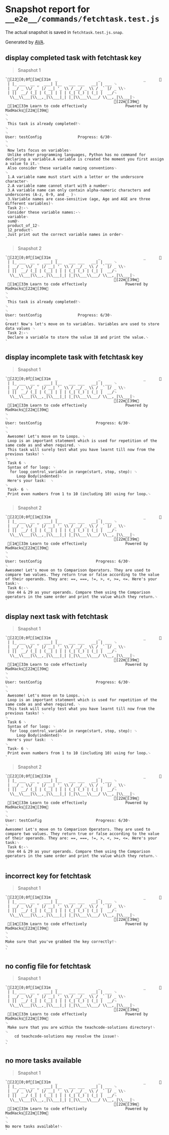 # Snapshot report for `__e2e__/commands/fetchtask.test.js`

The actual snapshot is saved in `fetchtask.test.js.snap`.

Generated by [AVA](https://ava.li).

## display completed task with fetchtask key

> Snapshot 1

    `[2J[0;0f[1m[31m  _                  _                   _      ␊
     | |_ ___  __ _  ___| |__   ___ ___   __| | ___ ␊
     | __/ _ \\/ _` |/ __| '_ \\ / __/ _ \\ / _` |/ _ \\␊
     | ||  __/ (_| | (__| | | | (_| (_) | (_| |  __/␊
      \\__\\___|\\__,_|\\___|_| |_|\\___\\___/ \\__,_|\\___|␊
                                                    [22m[39m␊
     [1m[33m Learn to code effectively 				 Powered by MadHacks[22m[39m␊
    ␊
    ␊
     This task is already completed!␊
    ␊
    ␊
    User: testConfig				Progress: 6/30␊
    ␊
    ␊
     Now lets focus on variables␊
     Unlike other programming languages, Python has no command for declaring a variable.A variable is created the moment you first assign a value to it.␊
     Also consider these variable naming conventions␊
    ␊
     1.A variable name must start with a letter or the underscore character␊
     2.A variable name cannot start with a number␊
     3.A variable name can only contain alpha-numeric characters and underscores (A-z, 0-9, and _ )␊
     3.Variable names are case-sensitive (age, Age and AGE are three different variables)␊
     Task 2:-␊
     Consider these variable names:-␊
     variable␊
     sum@␊
     product_of_12␊
     12_product␊
     Just print out the correct variable names in order␊
    `

> Snapshot 2

    `[2J[0;0f[1m[31m  _                  _                   _      ␊
     | |_ ___  __ _  ___| |__   ___ ___   __| | ___ ␊
     | __/ _ \\/ _` |/ __| '_ \\ / __/ _ \\ / _` |/ _ \\␊
     | ||  __/ (_| | (__| | | | (_| (_) | (_| |  __/␊
      \\__\\___|\\__,_|\\___|_| |_|\\___\\___/ \\__,_|\\___|␊
                                                    [22m[39m␊
     [1m[33m Learn to code effectively 				 Powered by MadHacks[22m[39m␊
    ␊
    ␊
     This task is already completed!␊
    ␊
    ␊
    User: testConfig				Progress: 6/30␊
    ␊
    Great! Now's let's move on to variables. Variables are used to store data values ␊
     Task 2:-␊
     Declare a variable to store the value 18 and print the value.␊
    `

## display incomplete task with fetchtask key

> Snapshot 1

    `[2J[0;0f[1m[31m  _                  _                   _      ␊
     | |_ ___  __ _  ___| |__   ___ ___   __| | ___ ␊
     | __/ _ \\/ _` |/ __| '_ \\ / __/ _ \\ / _` |/ _ \\␊
     | ||  __/ (_| | (__| | | | (_| (_) | (_| |  __/␊
      \\__\\___|\\__,_|\\___|_| |_|\\___\\___/ \\__,_|\\___|␊
                                                    [22m[39m␊
     [1m[33m Learn to code effectively 				 Powered by MadHacks[22m[39m␊
    ␊
    ␊
    User: testConfig						Progress: 6/30␊
    ␊
    ␊
     Awesome! Let's move on to Loops. ␊
     Loop is an important statement which is used for repetition of the same code as and when required. ␊
     This task will surely test what you have learnt till now from the previous tasks! ␊
    ␊
     Task 6 ␊
     Syntax of for loop: ␊
      for loop_control_variable in range(start, stop, step): ␊
     	 Loop Body(indented)␊
     Here's your task:  ␊
    ␊
     Task- 6 ␊
     Print even numbers from 1 to 10 (including 10) using for loop.␊
    `

> Snapshot 2

    `[2J[0;0f[1m[31m  _                  _                   _      ␊
     | |_ ___  __ _  ___| |__   ___ ___   __| | ___ ␊
     | __/ _ \\/ _` |/ __| '_ \\ / __/ _ \\ / _` |/ _ \\␊
     | ||  __/ (_| | (__| | | | (_| (_) | (_| |  __/␊
      \\__\\___|\\__,_|\\___|_| |_|\\___\\___/ \\__,_|\\___|␊
                                                    [22m[39m␊
     [1m[33m Learn to code effectively 				 Powered by MadHacks[22m[39m␊
    ␊
    ␊
    User: testConfig						Progress: 6/30␊
    ␊
    Awesome! Let's move on to Comparison Operators. They are used to compare two values. They return true or false according to the value of their operands. They are: ==, ===, !=, >, <, >=, <=. Here's your task:␊
     Task 6:-␊
     Use 44 & 29 as your operands. Compare them using the Comparison operators in the same order and print the value which they return.␊
    `

## display next task with fetchtask

> Snapshot 1

    `[2J[0;0f[1m[31m  _                  _                   _      ␊
     | |_ ___  __ _  ___| |__   ___ ___   __| | ___ ␊
     | __/ _ \\/ _` |/ __| '_ \\ / __/ _ \\ / _` |/ _ \\␊
     | ||  __/ (_| | (__| | | | (_| (_) | (_| |  __/␊
      \\__\\___|\\__,_|\\___|_| |_|\\___\\___/ \\__,_|\\___|␊
                                                    [22m[39m␊
     [1m[33m Learn to code effectively 				 Powered by MadHacks[22m[39m␊
    ␊
    ␊
    User: testConfig						Progress: 6/30␊
    ␊
    ␊
     Awesome! Let's move on to Loops. ␊
     Loop is an important statement which is used for repetition of the same code as and when required. ␊
     This task will surely test what you have learnt till now from the previous tasks! ␊
    ␊
     Task 6 ␊
     Syntax of for loop: ␊
      for loop_control_variable in range(start, stop, step): ␊
     	 Loop Body(indented)␊
     Here's your task:  ␊
    ␊
     Task- 6 ␊
     Print even numbers from 1 to 10 (including 10) using for loop.␊
    `

> Snapshot 2

    `[2J[0;0f[1m[31m  _                  _                   _      ␊
     | |_ ___  __ _  ___| |__   ___ ___   __| | ___ ␊
     | __/ _ \\/ _` |/ __| '_ \\ / __/ _ \\ / _` |/ _ \\␊
     | ||  __/ (_| | (__| | | | (_| (_) | (_| |  __/␊
      \\__\\___|\\__,_|\\___|_| |_|\\___\\___/ \\__,_|\\___|␊
                                                    [22m[39m␊
     [1m[33m Learn to code effectively 				 Powered by MadHacks[22m[39m␊
    ␊
    ␊
    User: testConfig						Progress: 6/30␊
    ␊
    Awesome! Let's move on to Comparison Operators. They are used to compare two values. They return true or false according to the value of their operands. They are: ==, ===, !=, >, <, >=, <=. Here's your task:␊
     Task 6:-␊
     Use 44 & 29 as your operands. Compare them using the Comparison operators in the same order and print the value which they return.␊
    `

## incorrect key for fetchtask

> Snapshot 1

    `[2J[0;0f[1m[31m  _                  _                   _      ␊
     | |_ ___  __ _  ___| |__   ___ ___   __| | ___ ␊
     | __/ _ \\/ _` |/ __| '_ \\ / __/ _ \\ / _` |/ _ \\␊
     | ||  __/ (_| | (__| | | | (_| (_) | (_| |  __/␊
      \\__\\___|\\__,_|\\___|_| |_|\\___\\___/ \\__,_|\\___|␊
                                                    [22m[39m␊
     [1m[33m Learn to code effectively 				 Powered by MadHacks[22m[39m␊
    ␊
    ␊
    Make sure that you've grabbed the key correctly!␊
    ␊
    `

## no config file for fetchtask

> Snapshot 1

    `[2J[0;0f[1m[31m  _                  _                   _      ␊
     | |_ ___  __ _  ___| |__   ___ ___   __| | ___ ␊
     | __/ _ \\/ _` |/ __| '_ \\ / __/ _ \\ / _` |/ _ \\␊
     | ||  __/ (_| | (__| | | | (_| (_) | (_| |  __/␊
      \\__\\___|\\__,_|\\___|_| |_|\\___\\___/ \\__,_|\\___|␊
                                                    [22m[39m␊
     [1m[33m Learn to code effectively 				 Powered by MadHacks[22m[39m␊
    ␊
     Make sure that you are within the teachcode-solutions directory!␊
    ␊
    	cd teachcode-solutions may resolve the issue!␊
    ␊
    `

## no more tasks available

> Snapshot 1

    `[2J[0;0f[1m[31m  _                  _                   _      ␊
     | |_ ___  __ _  ___| |__   ___ ___   __| | ___ ␊
     | __/ _ \\/ _` |/ __| '_ \\ / __/ _ \\ / _` |/ _ \\␊
     | ||  __/ (_| | (__| | | | (_| (_) | (_| |  __/␊
      \\__\\___|\\__,_|\\___|_| |_|\\___\\___/ \\__,_|\\___|␊
                                                    [22m[39m␊
     [1m[33m Learn to code effectively 				 Powered by MadHacks[22m[39m␊
    ␊
    ␊
    No more tasks available!␊
    `

